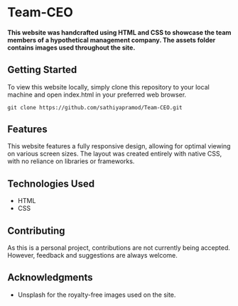 # Team-CEO


#### This website was handcrafted using HTML and CSS to showcase the team members of a hypothetical management company. The assets folder contains images used throughout the site.

## Getting Started

To view this website locally, simply clone this repository to your local machine and open index.html in your preferred web browser.
```git
git clone https://github.com/sathiyapramod/Team-CEO.git
```
## Features

This website features a fully responsive design, allowing for optimal viewing on various screen sizes. The layout was created entirely with native CSS, with no reliance on libraries or frameworks.

## Technologies Used
* HTML
* CSS

## Contributing

As this is a personal project, contributions are not currently being accepted. However, feedback and suggestions are always welcome.

## Acknowledgments

* Unsplash for the royalty-free images used on the site.
